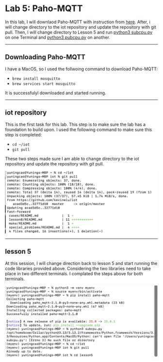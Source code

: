 # Lab 5: Paho-MQTT

In this lab, I will downlaod Paho-MQTT with instruction from [here](https://github.com/kevinwlu/iot/tree/master/lesson5). After, i will change directory to the iot repository and update the repository with git pull. Then, I will change directory to Lesson 5 and run [python3 subcpu.py](https://github.com/kevinwlu/iot/blob/master/lesson5/subcpu.py) on one Terminal and [python3 pubcpu.py](https://github.com/kevinwlu/iot/blob/master/lesson5/pubcpu.py) on another. 

---
## Downloading Paho-MQTT
I have a MacOS, so I used the follwoing command to download Paho-MQTT:
- `brew install mosquitto`
- `brew services start mosquitto`

It is successfulyl downloaded and started running. 

---
## iot repository 
This is the first task for this lab. This step is to make sure the lab has a foundation to build upon. I used the following command to make sure this step is completed:
- `cd ~/iot`
- `git pull`

These two steps made sure I am able to change directory to the iot repository and update the repository with git pull. 

![iot](https://github.com/YuningCao0512/Engineering_Design_VI/blob/main/lab5_pictures/cd_iot.png)

---
## lesson 5
At this session, I will change direction back to lesson 5 and start running the code libraries provided above. Considering the two libraries need to take place in two different terminals. I complated the steps above for both terminals. 

![cd lesson5](https://github.com/YuningCao0512/Engineering_Design_VI/blob/main/lab5_pictures/cd_lesson5.png)





